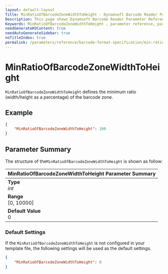 ```yaml
---
layout: default-layout
Title: MinRatioOfBarcodeZoneWidthToHeight - Dynamsoft Barcode Reader Parameters
Description: This page shows Dynamsoft Barcode Reader Parameter Reference for MinRatioOfBarcodeZoneWidthToHeight.
Keywords: MinRatioOfBarcodeZoneWidthToHeight , parameter reference, parameter
needGenerateH3Content: true
needAutoGenerateSidebar: true
noTitleIndex: true
permalink: /parameters/reference/barcode-format-specification/min-ratio-of-barcode-zone-width-to-height.html
---
```


# MinRatioOfBarcodeZoneWidthToHeight  

`MinRatioOfBarcodeZoneWidthToHeight` defines the minimum ratio (width/height as a percentage) of the barcode zone.
## Example


```json
{
    "MinRatioOfBarcodeZoneWidthToHeight": 100
}
```

## Parameter Summary
The structure of the`MinRatioOfBarcodeZoneWidthToHeight` is shown as follow:

| MinRatioOfBarcodeZoneWidthToHeight  Parameter Summary |
| :--------------------------------- |
| **Type**<br>*int* |
| **Range**<br>[0, 10000] |
| **Default Value**<br> 0|


### Default Settings

If the `MinRatioOfBarcodeZoneWidthToHeight` is not configured in your template file, the following settings will be used as the default settings.

```json
{
    "MinRatioOfBarcodeZoneWidthToHeight": 0
}
```
